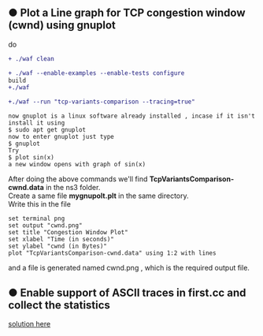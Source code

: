 ## ● Plot a Line graph for TCP congestion window (cwnd) using gnuplot

do
```diff 
+ ./waf clean

+ ./waf --enable-examples --enable-tests configure
build 
+./waf

+./waf --run "tcp-variants-comparison --tracing=true"
```
    now gnuplot is a linux software already installed , incase if it isn't install it using 
    $ sudo apt get gnuplot
    now to enter gnuplot just type
    $ gnuplot
    Try 
    $ plot sin(x)
    a new window opens with graph of sin(x)

After doing the above commands we'll find **TcpVariantsComparison-cwnd.data** in the ns3 folder.   
Create a same file **mygnupolt.plt** in the same directory.  
Write this in the file 

    set terminal png
    set output "cwnd.png"
    set title "Congestion Window Plot"
    set xlabel "Time (in seconds)"
    set ylabel "cwnd (in Bytes)"
    plot "TcpVariantsComparison-cwnd.data" using 1:2 with lines
and a file is generated named cwnd.png , which is the required output file.

## ● Enable support of ASCII traces in first.cc and collect the statistics

[solution here](https://codein.withgoogle.com/archive/2018/organization/5152211763986432/task/5521019934605312])